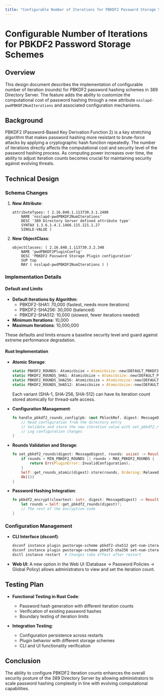 ```yaml
---
title: "Configurable Number of Iterations for PBKDF2 Password Storage Schemes"
---
```


# Configurable Number of Iterations for PBKDF2 Password Storage Schemes

## Overview
This design document describes the implementation of configurable number of iteration (rounds) for PBKDF2 password hashing schemes in 389 Directory Server. The feature adds the ability to customize the computational cost of password hashing through a new attribute `nsslapd-pwdPBKDF2NumIterations` and associated configuration mechanisms.

## Background
PBKDF2 (Password-Based Key Derivation Function 2) is a key stretching algorithm that makes password hashing more resistant to brute-force attacks by applying a cryptographic hash function repeatedly. The number of iterations directly affects the computational cost and security level of the password hashing process. As computing power increases over time, the ability to adjust iteration counts becomes crucial for maintaining security against evolving threats.

## Technical Design

### Schema Changes
1. **New Attribute**:
   ```ldif
   attributeTypes: ( 2.16.840.1.113730.3.1.2400
       NAME 'nsslapd-pwdPBKDF2NumIterations'
       DESC '389 Directory Server defined attribute type'
       SYNTAX 1.3.6.1.4.1.1466.115.121.1.27
       SINGLE-VALUE )
   ```

2. **New ObjectClass**:
   ```ldif
   objectClasses: ( 2.16.840.1.113730.3.2.340
       NAME 'pwdPBKDF2PluginConfig'
       DESC 'PBKDF2 Password Storage Plugin configuration'
       SUP top
       MAY ( nsslapd-pwdPBKDF2NumIterations ) )
   ```

### Implementation Details

#### Default and Limits
- **Default Iterations by Algorithm**:
  - PBKDF2-SHA1: 70,000 (fastest, needs more iterations)
  - PBKDF2-SHA256: 30,000 (balanced)
  - PBKDF2-SHA512: 10,000 (slowest, fewer iterations needed)
- **Minimum Iterations**: 10,000  
- **Maximum Iterations**: 10,000,000

These defaults and limits ensure a baseline security level and guard against extreme performance degradation.

#### Rust Implementation
- **Atomic Storage**:
  ```rust
  static PBKDF2_ROUNDS: AtomicUsize = AtomicUsize::new(DEFAULT_PBKDF2_SHA1_ROUNDS);
  static PBKDF2_ROUNDS_SHA1: AtomicUsize = AtomicUsize::new(DEFAULT_PBKDF2_SHA1_ROUNDS);
  static PBKDF2_ROUNDS_SHA256: AtomicUsize = AtomicUsize::new(DEFAULT_PBKDF2_SHA256_ROUNDS);
  static PBKDF2_ROUNDS_SHA512: AtomicUsize = AtomicUsize::new(DEFAULT_PBKDF2_SHA512_ROUNDS);
  ```

  Each variant (SHA-1, SHA-256, SHA-512) can have its iteration count stored atomically for thread-safe access.

- **Configuration Management**:
  ```rust
  fn handle_pbkdf2_rounds_config(pb: &mut PblockRef, digest: MessageDigest) -> Result<(), PluginError> {
      // Read configuration from the directory entry
      // Validate and store the new iteration value with set_pbkdf2_rounds() call
      // Log configuration changes
  }
  ```

- **Rounds Validation and Storage**:
  ```rust
  fn set_pbkdf2_rounds(digest: MessageDigest, rounds: usize) -> Result<(), PluginError> {
      if rounds < MIN_PBKDF2_ROUNDS || rounds > MAX_PBKDF2_ROUNDS {
          return Err(PluginError::InvalidConfiguration);
      }
      Self::get_rounds_atomic(digest).store(rounds, Ordering::Relaxed);
      Ok(())
  }
  ```

- **Password Hashing Integration**:
  ```rust
  fn pbkdf2_encrypt(cleartext: &str, digest: MessageDigest) -> Result<String, PluginError> {
      let rounds = Self::get_pbkdf2_rounds(digest)?;
      // The rest of the encryption code
  }
  ```

### Configuration Management
- **CLI Interface (dsconf)**:
  ```bash
  dsconf instance plugin pwstorage-scheme pbkdf2-sha512 get-num-iterations
  dsconf instance plugin pwstorage-scheme pbkdf2-sha256 set-num-iterations 15000
  dsctl instance restart  # Changes take effect after restart
  ```
- **Web UI**:
  A new option in the Web UI (Database -> Password Policies -> Global Policy) allows administrators to view and set the iteration count.

## Testing Plan
- **Functional Testing in Rust Code**:
   - Password hash generation with different iteration counts
   - Verification of existing password hashes
   - Boundary testing of iteration limits

- **Integration Testing**:
   - Configuration persistence across restarts
   - Plugin behavior with different storage schemes
   - CLI and UI functionality verification

## Conclusion
The ability to configure PBKDF2 iteration counts enhances the overall security posture of the 389 Directory Server by allowing administrators to scale password hashing complexity in line with evolving computational capabilities.

